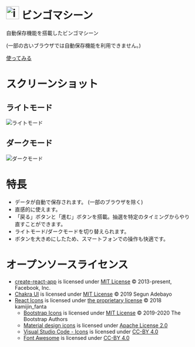 # <img src="./public/favicon/favicon.ico" alt="icon" height="35px">&nbsp;ビンゴマシーン

自動保存機能を搭載したビンゴマシーン

(一部の古いブラウザでは自動保存機能を利用できません。)

[使ってみる](https://r-40021.github.io/bingo/)

# スクリーンショット
## ライトモード
![ライトモード](https://user-images.githubusercontent.com/75155258/135741314-e7880a41-1aa5-4fe1-ac93-ac1f44596cfa.png)

## ダークモード
![ダークモード](https://user-images.githubusercontent.com/75155258/135741329-c8a939a2-0cc0-4950-9b0f-3f46b9f27531.png)

# 特長
- データが自動で保存されます。 (一部のブラウザを除く)
- 直感的に使えます。
- 「戻る」ボタンと「進む」ボタンを搭載。抽選を特定のタイミングからやり直すことができます。
- ライトモード/ダークモードを切り替えられます。
- ボタンを大きめにしたため、スマートフォンでの操作も快適です。

# オープンソースライセンス
- [create-react-app](https://github.com/facebook/create-react-app/) is licensed under [MIT License](https://opensource.org/licenses/MIT) &copy; 2013-present, Facebook, Inc.
- [Chakra UI](https://github.com/chakra-ui/chakra-ui/) is licensed under [MIT License](https://opensource.org/licenses/MIT) &copy; 2019 Segun Adebayo
- [React Icons](https://github.com/react-icons/react-icons/) is licensed under [the proprietary license](https://github.com/react-icons/react-icons/blob/master/LICENSE) &copy; 2018 kamijin_fanta
    - [Bootstrap Icons](https://github.com/twbs/icons) is licensed under [MIT License](https://opensource.org/licenses/MIT) &copy; 2019-2020 The Bootstrap Authors
    - [Material design icons](https://github.com/google/material-design-icons) is licensed under [Apache License 2.0](https://www.apache.org/licenses/LICENSE-2.0.txt) 
    - [Visual Studio Code - Icons](https://github.com/microsoft/vscode-icons) is licensed under [CC-BY 4.0](https://creativecommons.org/licenses/by/4.0/)
    - [Font Awesome](https://fontawesome.com/) is licensed under [CC-BY 4.0](https://creativecommons.org/licenses/by/4.0/)
